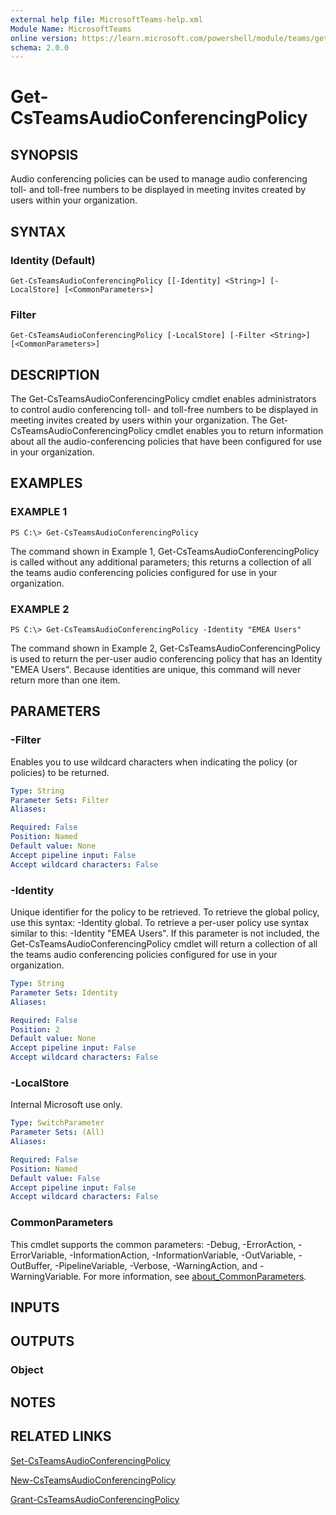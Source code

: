 ```yaml
---
external help file: MicrosoftTeams-help.xml
Module Name: MicrosoftTeams
online version: https://learn.microsoft.com/powershell/module/teams/get-csteamsaudioconferencingpolicy
schema: 2.0.0
---
```


# Get-CsTeamsAudioConferencingPolicy

## SYNOPSIS

Audio conferencing policies can be used to manage audio conferencing toll- and toll-free numbers to be displayed in meeting invites created by users within your organization.

## SYNTAX

### Identity (Default)
```
Get-CsTeamsAudioConferencingPolicy [[-Identity] <String>] [-LocalStore] [<CommonParameters>]
```

### Filter
```
Get-CsTeamsAudioConferencingPolicy [-LocalStore] [-Filter <String>] [<CommonParameters>]
```

## DESCRIPTION
The Get-CsTeamsAudioConferencingPolicy cmdlet enables administrators to control audio conferencing toll- and toll-free numbers to be displayed in meeting invites created by users within your organization. The Get-CsTeamsAudioConferencingPolicy cmdlet enables you to return information about all the audio-conferencing policies that have been configured for use in your organization.

## EXAMPLES

### EXAMPLE 1
```
PS C:\> Get-CsTeamsAudioConferencingPolicy
```

The command shown in Example 1, Get-CsTeamsAudioConferencingPolicy is called without any additional parameters; this returns a collection of all the teams audio conferencing policies configured for use in your organization.

### EXAMPLE 2
```
PS C:\> Get-CsTeamsAudioConferencingPolicy -Identity "EMEA Users"
```

The command shown in Example 2, Get-CsTeamsAudioConferencingPolicy is used to return the per-user audio conferencing policy that has an Identity "EMEA Users". Because identities are unique, this command will never return more than one item.

## PARAMETERS

### -Filter
Enables you to use wildcard characters when indicating the policy (or policies) to be returned.

```yaml
Type: String
Parameter Sets: Filter
Aliases:

Required: False
Position: Named
Default value: None
Accept pipeline input: False
Accept wildcard characters: False
```

### -Identity
Unique identifier for the policy to be retrieved. To retrieve the global policy, use this syntax: -Identity global. To retrieve a per-user policy use syntax similar to this: -Identity "EMEA Users".
If this parameter is not included, the Get-CsTeamsAudioConferencingPolicy cmdlet will return a collection of all the teams audio conferencing policies configured for use in your organization.

```yaml
Type: String
Parameter Sets: Identity
Aliases:

Required: False
Position: 2
Default value: None
Accept pipeline input: False
Accept wildcard characters: False
```

### -LocalStore
Internal Microsoft use only.

```yaml
Type: SwitchParameter
Parameter Sets: (All)
Aliases:

Required: False
Position: Named
Default value: False
Accept pipeline input: False
Accept wildcard characters: False
```

### CommonParameters
This cmdlet supports the common parameters: -Debug, -ErrorAction, -ErrorVariable, -InformationAction, -InformationVariable, -OutVariable, -OutBuffer, -PipelineVariable, -Verbose, -WarningAction, and -WarningVariable. For more information, see [about_CommonParameters](https://go.microsoft.com/fwlink/?LinkID=113216).

## INPUTS

## OUTPUTS

### Object
## NOTES

## RELATED LINKS

[Set-CsTeamsAudioConferencingPolicy](https://learn.microsoft.com/powershell/module/teams/set-csteamsaudioconferencingpolicy)

[New-CsTeamsAudioConferencingPolicy](https://learn.microsoft.com/powershell/module/teams/new-csteamsaudioconferencingpolicy)

[Grant-CsTeamsAudioConferencingPolicy](https://learn.microsoft.com/powershell/module/teams/grant-csteamsaudioconferencingpolicy)
